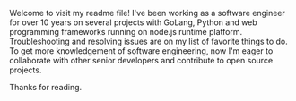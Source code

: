 Welcome to visit my readme file!
I've been working as a software engineer for over 10 years on several projects with GoLang, Python and web programming frameworks running on node.js runtime platform.
Troubleshooting and resolving issues are on my list of favorite things to do.
To get more knowledgement of software engineering, now I'm eager to collaborate with other senior developers and contribute to open source projects.

Thanks for reading.
